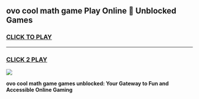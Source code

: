 
## ovo cool math game Play Online 👋 Unblocked Games
<h3>
<a href="https://news.freeplayer.one?title=ovo_cool_math_game&ref=17CMG">CLICK TO PLAY</a></h3>
<hr>

<h3>
<a href="https://news.freeplayer.one?title=ovo_cool_math_game&ref=17CMG">CLICK 2 PLAY</a>
  
</h3>

<a href="https://news.freeplayer.one?title=ovo_cool_math_game&ref=17CMG/"><img src="https://clearcache.store/games.png"></a>


**ovo cool math game games unblocked: Your Gateway to Fun and Accessible Online Gaming**
